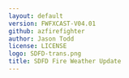 ```yaml
---
layout: default
version: FWFXCAST-V04.01
github: azfirefighter
author: Jason Todd
license: LICENSE
logo: SDFD-trans.png
title: SDFD Fire Weather Update
---
```


